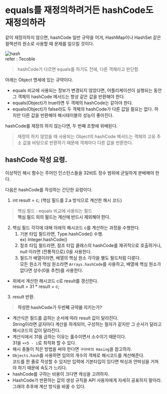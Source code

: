 # equals를 재정의하려거든 hashCode도 재정의하라
같이 재정의하지 않으면, hashCode 일반 규약을 어겨, HashMap이나 HashSet 같은 컬렉션의 원소로 사용할 때 문제를 일으킬 것이다.

![hash]([https://github.com/opgumo3/gumo-study/assets/38172794/58d94bb7-3d24-4c77-a6ac-3509f50272c7])
</br>refer : Tecoble </br>
>hashCode가 다르면 equals를 하기도 전에, 다른 객체라고 판단함.

아래는 Object 명세에 있는 규약이다.
* equals 비교에 사용되는 정보가 변경되지 않았다면, 어플리케이션이 실행되는 동안 그 객체의 hashCode 메서드는 항상 같은 값을 반환해야 한다.
* equals(Object)가 true라면 두 객체의 hashCode는 같아야 한다.
* equals(Object)가 false라도 두 객체의 hashCode가 다른 값일 필요는 없다. 하지만 다른 값을 반환해야 해시테이블의 성능이 좋아진다.

hashCode를 재정의 하지 않는다면, 두 번째 조항에 위배된다.
> 재정의 하지 않았을 때 사용되는 Object의 hashCode 메서드는 객체의 고유 주소 값을 바탕으로 반환하기 때문에 객체마다 다른 값을 반환한다. 

## hashCode 작성 요령.
이상적인 해시 함수는 주어인 인스턴스들을 32비트 정수 범위에 균일하게 분배해야 한다.

다음은 hashCode를 작성하는 간단한 요령이다.

1. int result = c; (핵심 필드를 2.a 방식으로 계산한 해시 코드)
> 핵심 필드 : equals 비교에 사용되는 필드
</br> <strong>핵심 필드 외의 필드는 계산에 반드시 제외해야 한다.</strong>

2. 핵심 필드 각각에 대해 아래의 해시코드 c를 계산하는 과정을 수행한다.
    1. 기본 타입 필드라면, Type.hashCode() 수행. </br> ex) Integer.hashCode()
    2. 참조 타입 필드라면, 참조 타입 클래스의 hashCode를 재귀적으로 호출하거나, null 이라면 (전통적으로) 0을 사용한다.
    3. 필드가 배열이라면, 배열의 핵심 원소 각각을 별도 필드처럼 다룬다. </br> 모든 원소가 핵심 원소라면 `Arrays.hashCode`를 사용하고, 배열에 핵심 원소가 없다면 상수(0을 추천)를 사용한다.
* 위에서 계산한 해시코드 c로 result를 갱신한다.
</br> result = 31 * result + c;

3. result 반환.

> <strong>작성한 hashCode가 두번째 규약을 지키는가?</strong>

* 계산식은 필드를 곱하는 순서에 따라 result 값이 달라진다. </br> String이라면 글자마다 계산을 하게되어, 구성하는 철자가 같지만 그 순서가 달라고 해시코드의 값이 달라진다.
* 계산식에서 31을 곱하는 이유는 홀수이면서 소수이기 때문이다. </br> 31을 `<<5 - i`로 최적화 할 수 있다.
* 해시 충돌이 적은 방법을 써야 한다면 `구아바의 Hasing`을 참고하자.
* `Objects.hash`를 사용하면 임의의 개수의 객체로 해시코드를 계산해준다. </br> 코드를 한 줄로 작성할 수 있지만 입력에 기본타입이 있다면 박싱과 언박싱을 거쳐야 하기 때문에 속도가 느리다.
* hashCode를 구하는 비용이 크다면 캐싱을 고려하자.
* HashCode가 반환하는 값의 생성 규칙을 API 사용자에게 자세히 공표하지 말아라. 그래야 추후에 계산 방식을 바꿀 수 있다.
